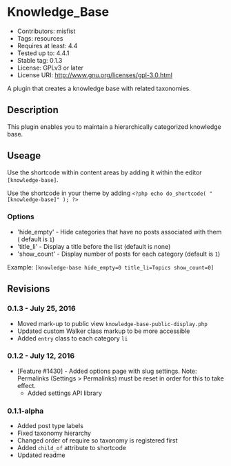 # Knowledge_Base

* Contributors: misfist
* Tags: resources
* Requires at least: 4.4
* Tested up to: 4.4.1
* Stable tag: 0.1.3
* License: GPLv3 or later
* License URI: http://www.gnu.org/licenses/gpl-3.0.html

A plugin that creates a knowledge base with related taxonomies.

## Description

This plugin enables you to maintain a hierarchically categorized knowledge base.

## Useage

Use the shortcode within content areas by adding it within the editor `[knowledge-base]`.

Use the shortcode in your theme by adding `<?php echo do_shortcode( "[knowledge-base]" ); ?>`

### Options

* 'hide_empty' - Hide categories that have no posts associated with them ( default is `1`)
* 'title_li' - Display a title before the list (default is none)
* 'show_count' - Display number of posts for each category (default is `1`)

Example:
`[knowledge-base hide_empty=0 title_li=Topics show_count=0]`

## Revisions

### 0.1.3 - July 25, 2016

* Moved mark-up to public view `knowledge-base-public-display.php`
* Updated custom Walker class markup to be more accessible
* Added `entry` class to each category `li`

### 0.1.2 - July 12, 2016

* [Feature #1430] - Added options page with slug settings. Note: Permalinks (Settings > Permalinks) must be reset in order for this to take effect.
   * Added settings API library

### 0.1.1-alpha

* Added post type labels
* Fixed taxonomy hierarchy
* Changed order of require so taxonomy is registered first
* Added `child_of` attribute to shortcode
* Updated readme
